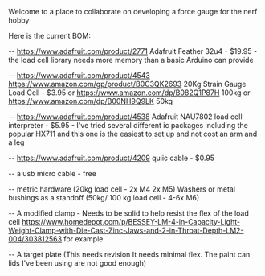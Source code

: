 Welcome to a place to collaborate on developing a force gauge for the nerf hobby





Here is the current BOM:

-- https://www.adafruit.com/product/2771  Adafruit Feather 32u4 - $19.95 - the load cell library needs more memory than a basic Arduino can provide

-- https://www.adafruit.com/product/4543 https://www.amazon.com/gp/product/B0C3QK2693 20Kg Strain Gauge Load Cell - $3.95 or https://www.amazon.com/dp/B082Q1P87H 100kg or https://www.amazon.com/dp/B00NH9Q9LK 50kg 

-- https://www.adafruit.com/product/4538 Adafruit NAU7802 load cell interpreter - $5.95 - I've tried several different ic packages including the popular HX711 and this one is the easiest to set up and not cost an arm and a leg 

-- https://www.adafruit.com/product/4209 quiic cable - $0.95

-- a usb micro cable - free

-- metric hardware (20kg load cell - 2x M4 2x M5) Washers or metal bushings as a standoff (50kg/ 100 kg load cell - 4-6x M6)

-- A modified clamp - Needs to be solid to help resist the flex of the load cell https://www.homedepot.com/p/BESSEY-LM-4-in-Capacity-Light-Weight-Clamp-with-Die-Cast-Zinc-Jaws-and-2-in-Throat-Depth-LM2-004/303812563 for example

-- A target plate (This needs revision It needs minimal flex. The paint can lids I've been using are not good enough) 
